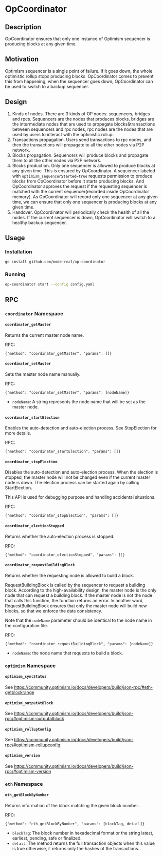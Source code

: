 # OpCoordinator

## Description

OpCoordinator ensures that only one instance of Optimism sequencer is producing blocks at any given time.

## Motivation

Optimism sequencer is a single point of failure. If it goes down, the whole optimistic rollup stops producing blocks.
OpCoordinator comes to prevent this from happening, when the sequencer goes down, OpCoordinator can be used to switch
to a backup sequencer.

## Design

1. Kinds of nodes. There are 3 kinds of OP nodes: sequencers, bridges and rpcs. Sequencers are the nodes that produces blocks, bridges
are the intermediate nodes that are used to propagate blocks&transactions between sequencers and rpc nodes, rpc nodes
are the nodes that are used by users to interact with the optimistic rollup.
2. Transactions propagation. Users send transactions to rpc nodes, and then the transactions will propagate to all the other nodes via P2P network.
3. Blocks propagation. Sequencers will produce blocks and propagate them to all the other nodes via P2P network.
4. Blocks production. Only one sequencer is allowed to produce blocks at any given time. This is ensured by OpCoordinator. A sequencer
labeled with `optimism_sequencerStarted=true` requests permission to produce blocks from OpCoordinator before it starts
producing blocks. And OpCoordinator approves the request if the requesting sequencer is matched with the current
sequencer(recorded inside OpCoordinator memory). As OpCoordinator will record only one sequencer at any given time, we
can ensure that only one sequencer is producing blocks at any given time.
5. Handover. OpCoordinator will periodically check the health of all the nodes. If the current sequencer is down,
OpCoordinator will switch to a healthy backup sequencer.

## Usage

### Installation

```bash
go install github.com/node-real/op-coordinator
```

### Running

```bash
op-coordinator start --config config.yaml
```

## RPC

### `coordinator` Namespace

#### `coordinator_getMaster`

Returns the current master node name.

RPC:

```
{"method": "coordinator_getMaster", "params": []}
```

#### `coordinator_setMaster`

Sets the master node name manually.

RPC:

```
{"method": "coordinator_setMaster", "params": [nodeName]}
```

- `nodeName`: A string represents the node name that will be set as the master node.

#### `coordinator_startElection`

Enables the auto-detection and auto-election process. See StopElection for more details.

RPC:

```
{"method": "coordinator_startElection", "params": []}
```

#### `coordinator_stopElection`

Disables the auto-detection and auto-election process. When the election is stopped, the master node
will not be changed even if the current master node is down. The election process can be started again by calling
StartElection.

This API is used for debugging purpose and handling accidental situations.

RPC:

```
{"method": "coordinator_stopElection", "params": []}
```

#### `coordinator_electionStopped`

Returns whether the auto-election process is stopped.

RPC:

```
{"method": "coordinator_electionStopped", "params": []}
```

#### `coordinator_requestBuildingBlock`

Returns whether the requesting node is allowed to build a block.

RequestBuildingBlock is called by the sequencer to request a building block. According to the high-availability
design, the master node is the only node that can request a building block. If the master node is not the node
that calls this function, the function returns an error. In another word, RequestBuildingBlock ensures that
only the master node will build new blocks, so that we enforce the data consistency.

Note that the `nodeName` parameter should be identical to the node name in the configuration file.

RPC:

```
{"method": "coordinator_requestBuildingBlock", "params": [nodeName]}
```

- `nodeName`: the node name that requests to build a block.

### `optimism` Namespace

#### `optimism_syncStatus`

See https://community.optimism.io/docs/developers/build/json-rpc/#eth-getblockrange

#### `optimism_outputAtBlock`

See https://community.optimism.io/docs/developers/build/json-rpc/#optimism-outputatblock

#### `optimism_rollupConfig`

See https://community.optimism.io/docs/developers/build/json-rpc/#optimism-rollupconfig

#### `optimism_version`

See https://community.optimism.io/docs/developers/build/json-rpc/#optimism-version

### `eth` Namespace

#### `eth_getBlockByNumber`

Returns information of the block matching the given block number.

RPC:

```
{"method": "eth_getBlockByNumber", "params": [blockTag, detail]}
```

- `blockTag`: The block number in hexadecimal format or the string latest, earliest, pending, safe or finalized.
- `detail`: The method returns the full transaction objects when this value is true otherwise, it returns only the hashes of the transactions.
